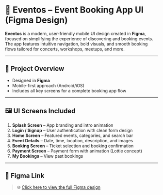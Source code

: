# 🎨 Eventos – Event Booking App UI (Figma Design)

**Eventos** is a modern, user-friendly mobile UI design created in **Figma**, focused on simplifying the experience of discovering and booking events. The app features intuitive navigation, bold visuals, and smooth booking flows tailored for concerts, workshops, meetups, and more.

---

## 📁 Project Overview

- Designed in **Figma**
- Mobile-first approach (Android/iOS)
- Includes all key screens for a complete booking app flow

---

## 🖼️ UI Screens Included

1. **Splash Screen** – App branding and intro animation
2. **Login / Signup** – User authentication with clean form design
3. **Home Screen** – Featured events, categories, and search bar
4. **Event Details** – Date, time, location, description, and images
5. **Booking Screen** – Ticket selection and booking confirmation
6. **Payment Screen** – Payment form with animation (Lottie concept)
7. **My Bookings** – View past bookings 

---

## 🔗 Figma Link

> 🌐 [Click here to view the full Figma design](https://www.figma.com/proto/B1suIDbXYeZFmxJwnyhL0W/EventBooking?node-id=1-3&p=f&t=ziAYgCsgOOjwuqqL-1&scaling=scale-down&content-scaling=fixed&page-id=0%3A1&starting-point-node-id=1%3A3&show-proto-sidebar=1)

